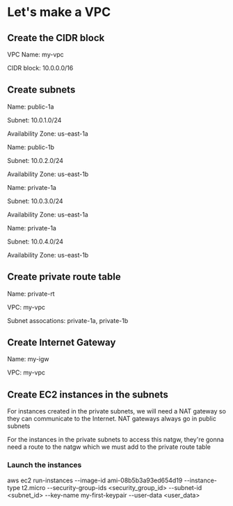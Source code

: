 # Let's make a VPC

## Create the CIDR block
VPC Name: my-vpc

CIDR block: 10.0.0.0/16

## Create subnets
Name: public-1a

Subnet: 10.0.1.0/24

Availability Zone: us-east-1a

Name: public-1b

Subnet: 10.0.2.0/24

Availability Zone: us-east-1b

Name: private-1a

Subnet: 10.0.3.0/24

Availability Zone: us-east-1a

Name: private-1a

Subnet: 10.0.4.0/24

Availability Zone: us-east-1b

## Create private route table
Name: private-rt

VPC: my-vpc

Subnet assocations: private-1a, private-1b

## Create Internet Gateway
Name: my-igw

VPC: my-vpc

## Create EC2 instances in the subnets
For instances created in the private subnets, we will need a NAT gateway so they can communicate to the Internet. NAT gateways always go in public subnets

For the instances in the private subnets to access this natgw, they're gonna need a route to the natgw which we must add to the private route table

### Launch the instances
aws ec2 run-instances --image-id ami-08b5b3a93ed654d19 --instance-type t2.micro --security-group-ids <security_group_id> --subnet-id <subnet_id> --key-name my-first-keypair --user-data <user_data>